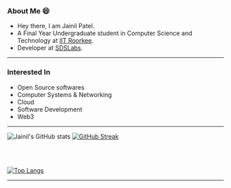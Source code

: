 ### About Me 😄
* Hey there, I am Jainil Patel.
* A Final Year Undergraduate student in Computer Science and Technology at [IIT Roorkee](https://www.iitr.ac.in).
* Developer at [SDSLabs](https://github.com/sdslabs).

<hr>

### Interested In
* Open Source softwares
* Computer Systems & Networking
* Cloud
* Software Development
* Web3

<hr>

![Jainil's GitHub stats](https://github-readme-stats.vercel.app/api?username=jainl28patel&count_private=true&theme=dracula&count_private=true&show_icons=true) [![GitHub Streak](https://github-readme-streak-stats.herokuapp.com?user=jainl28patel&theme=dark&hide_border=true)](https://git.io/streak-stats)

<br>
<br> 
  
[![Top Langs](https://github-readme-stats.vercel.app/api/top-langs/?username=jainl28patel)](https://github.com/jainl28patel/github-readme-stats)
<hr>

<!--
**jainl28patel/jainl28patel** is a ✨ _special_ ✨ repository because its `README.md` (this file) appears on your GitHub profile.

Here are some ideas to get you started:

- 🔭 I’m currently working on ...
- 🌱 I’m currently learning ...
- 👯 I’m looking to collaborate on ...
- 🤔 I’m looking for help with ...
- 💬 Ask me about ...
- 📫 How to reach me: ...
- 😄 Pronouns: ...
- ⚡ Fun fact: ...
-->
